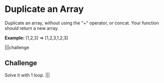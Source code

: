 # Duplicate an Array

Duplicate an array, without using the "+" operator, or concat. 
Your function should return a new array.

**Example:**
[1,2,3] => [1,2,3,1,2,3] 


|||challenge
## Challenge

Solve it with 1 loop.
|||

